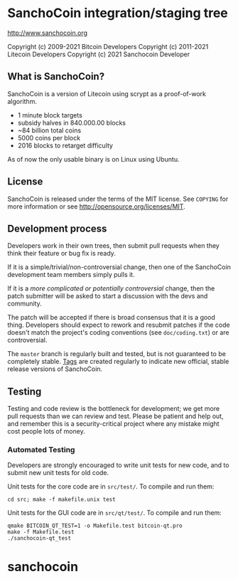 SanchoCoin integration/staging tree
================================

http://www.sanchocoin.org

Copyright (c) 2009-2021 Bitcoin Developers
Copyright (c) 2011-2021 Litecoin Developers
Copyright (c) 2021 Sanchocoin Developer

What is SanchoCoin?
----------------

SanchoCoin is a version of Litecoin using scrypt as a proof-of-work algorithm.
 - 1 minute block targets
 - subsidy halves in 840.000.00 blocks
 - ~84 billion total coins
 - 5000 coins per block
 - 2016 blocks to retarget difficulty

As of now the only usable binary is on Linux using Ubuntu.

License
-------

SanchoCoin is released under the terms of the MIT license. See `COPYING` for more
information or see http://opensource.org/licenses/MIT.

Development process
-------------------

Developers work in their own trees, then submit pull requests when they think
their feature or bug fix is ready.

If it is a simple/trivial/non-controversial change, then one of the SanchoCoin
development team members simply pulls it.

If it is a *more complicated or potentially controversial* change, then the patch
submitter will be asked to start a discussion with the devs and community.

The patch will be accepted if there is broad consensus that it is a good thing.
Developers should expect to rework and resubmit patches if the code doesn't
match the project's coding conventions (see `doc/coding.txt`) or are
controversial.

The `master` branch is regularly built and tested, but is not guaranteed to be
completely stable. [Tags](https://github.com/sanchocoin-project/sanchocoin/tags) are created
regularly to indicate new official, stable release versions of SanchoCoin.

Testing
-------

Testing and code review is the bottleneck for development; we get more pull
requests than we can review and test. Please be patient and help out, and
remember this is a security-critical project where any mistake might cost people
lots of money.

### Automated Testing

Developers are strongly encouraged to write unit tests for new code, and to
submit new unit tests for old code.

Unit tests for the core code are in `src/test/`. To compile and run them:

    cd src; make -f makefile.unix test

Unit tests for the GUI code are in `src/qt/test/`. To compile and run them:

    qmake BITCOIN_QT_TEST=1 -o Makefile.test bitcoin-qt.pro
    make -f Makefile.test
    ./sanchocoin-qt_test

# sanchocoin
